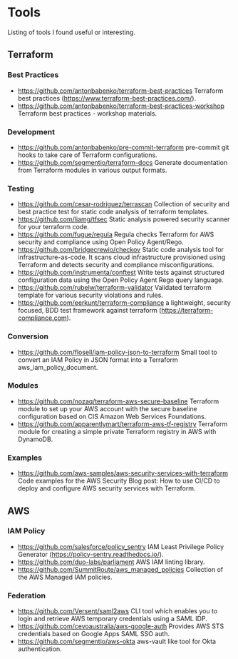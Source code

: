 # Tools
Listing of tools I found useful or interesting.

## Terraform

### Best Practices
- https://github.com/antonbabenko/terraform-best-practices Terraform best practices (https://www.terraform-best-practices.com/).
- https://github.com/antonbabenko/terraform-best-practices-workshop Terraform best practices - workshop materials.

### Development
- https://github.com/antonbabenko/pre-commit-terraform pre-commit git hooks to take care of Terraform configurations.
- https://github.com/segmentio/terraform-docs Generate documentation from Terraform modules in various output formats.

### Testing
- https://github.com/cesar-rodriguez/terrascan Collection of security and best practice test for static code analysis of terraform templates.
- https://github.com/liamg/tfsec Static analysis powered security scanner for your terraform code.
- https://github.com/fugue/regula Regula checks Terraform for AWS security and compliance using Open Policy Agent/Rego.
- https://github.com/bridgecrewio/checkov Static code analysis tool for infrastructure-as-code. It scans cloud infrastructure provisioned using Terraform and detects security and compliance misconfigurations.
- https://github.com/instrumenta/conftest Write tests against structured configuration data using the Open Policy Agent Rego query language.
- https://github.com/rubelw/terraform-validator Validated terraform template for various security violations and rules.
- https://github.com/eerkunt/terraform-compliance a lightweight, security focused, BDD test framework against terraform (https://terraform-compliance.com).

### Conversion
- https://github.com/flosell/iam-policy-json-to-terraform Small tool to convert an IAM Policy in JSON format into a Terraform aws_iam_policy_document.

### Modules
- https://github.com/nozaq/terraform-aws-secure-baseline Terraform module to set up your AWS account with the secure baseline configuration based on CIS Amazon Web Services Foundations.
- https://github.com/apparentlymart/terraform-aws-tf-registry Terraform module for creating a simple private Terraform registry in AWS with DynamoDB.

### Examples
- https://github.com/aws-samples/aws-security-services-with-terraform Code examples for the AWS Security Blog post: How to use CI/CD to deploy and configure AWS security services with Terraform.

## AWS

### IAM Policy
- https://github.com/salesforce/policy_sentry IAM Least Privilege Policy Generator (https://policy-sentry.readthedocs.io/).
- https://github.com/duo-labs/parliament AWS IAM linting library.
- https://github.com/SummitRoute/aws_managed_policies Collection of the AWS Managed IAM policies.

### Federation
- https://github.com/Versent/saml2aws CLI tool which enables you to login and retrieve AWS temporary credentials using a SAML IDP.
- https://github.com/cevoaustralia/aws-google-auth Provides AWS STS credentials based on Google Apps SAML SSO auth.
- https://github.com/segmentio/aws-okta aws-vault like tool for Okta authentication.
